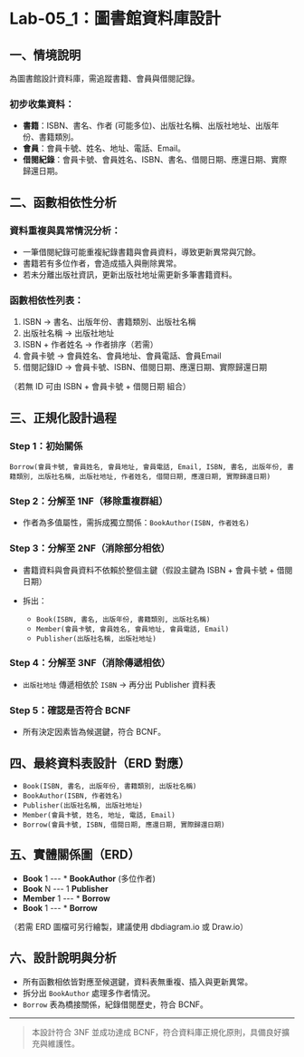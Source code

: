 # Lab-05\_1：圖書館資料庫設計

## 一、情境說明

為圖書館設計資料庫，需追蹤書籍、會員與借閱記錄。

### 初步收集資料：

* **書籍**：ISBN、書名、作者 (可能多位)、出版社名稱、出版社地址、出版年份、書籍類別。
* **會員**：會員卡號、姓名、地址、電話、Email。
* **借閱紀錄**：會員卡號、會員姓名、ISBN、書名、借閱日期、應還日期、實際歸還日期。

## 二、函數相依性分析

### 資料重複與異常情況分析：

* 一筆借閱紀錄可能重複紀錄書籍與會員資料，導致更新異常與冗餘。
* 書籍若有多位作者，會造成插入與刪除異常。
* 若未分離出版社資訊，更新出版社地址需更新多筆書籍資料。

### 函數相依性列表：

1. ISBN → 書名、出版年份、書籍類別、出版社名稱
2. 出版社名稱 → 出版社地址
3. ISBN + 作者姓名 → 作者排序（若需）
4. 會員卡號 → 會員姓名、會員地址、會員電話、會員Email
5. 借閱記錄ID → 會員卡號、ISBN、借閱日期、應還日期、實際歸還日期

（若無 ID 可由 ISBN + 會員卡號 + 借閱日期 組合）

## 三、正規化設計過程

### Step 1：初始關係

```
Borrow(會員卡號, 會員姓名, 會員地址, 會員電話, Email, ISBN, 書名, 出版年份, 書籍類別, 出版社名稱, 出版社地址, 作者姓名, 借閱日期, 應還日期, 實際歸還日期)
```

### Step 2：分解至 1NF（移除重複群組）

* 作者為多值屬性，需拆成獨立關係：`BookAuthor(ISBN, 作者姓名)`

### Step 3：分解至 2NF（消除部分相依）

* 書籍資料與會員資料不依賴於整個主鍵（假設主鍵為 ISBN + 會員卡號 + 借閱日期）
* 拆出：

  * `Book(ISBN, 書名, 出版年份, 書籍類別, 出版社名稱)`
  * `Member(會員卡號, 會員姓名, 會員地址, 會員電話, Email)`
  * `Publisher(出版社名稱, 出版社地址)`

### Step 4：分解至 3NF（消除傳遞相依）

* `出版社地址` 傳遞相依於 `ISBN` → 再分出 Publisher 資料表

### Step 5：確認是否符合 BCNF

* 所有決定因素皆為候選鍵，符合 BCNF。

## 四、最終資料表設計（ERD 對應）

* `Book(ISBN, 書名, 出版年份, 書籍類別, 出版社名稱)`
* `BookAuthor(ISBN, 作者姓名)`
* `Publisher(出版社名稱, 出版社地址)`
* `Member(會員卡號, 姓名, 地址, 電話, Email)`
* `Borrow(會員卡號, ISBN, 借閱日期, 應還日期, 實際歸還日期)`

## 五、實體關係圖（ERD）

* **Book** 1 --- \* **BookAuthor** (多位作者)
* **Book** N --- 1 **Publisher**
* **Member** 1 --- \* **Borrow**
* **Book** 1 --- \* **Borrow**

（若需 ERD 圖檔可另行繪製，建議使用 dbdiagram.io 或 Draw\.io）

## 六、設計說明與分析

* 所有函數相依皆對應至候選鍵，資料表無重複、插入與更新異常。
* 拆分出 `BookAuthor` 處理多作者情況。
* `Borrow` 表為橋接關係，紀錄借閱歷史，符合 BCNF。

---

> 本設計符合 3NF 並成功達成 BCNF，符合資料庫正規化原則，具備良好擴充與維護性。
